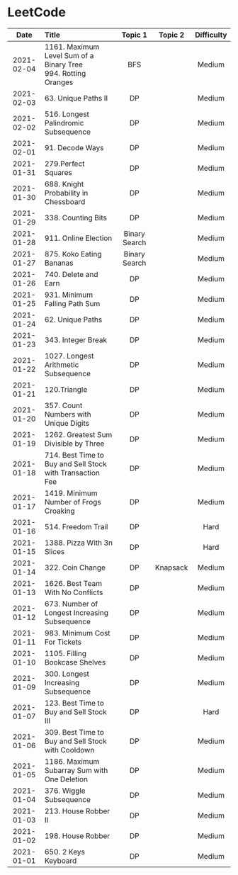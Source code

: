 # LeetCode
| Date          | Title                     | Topic 1 | Topic 2 | Difficulty | 
| :--:          | :--                       | :---: | :---:     | :---: |
| 2021-02-04   | 1161. Maximum Level Sum of a Binary Tree <br /> 994. Rotting Oranges | BFS    |             | Medium     |
| 2021-02-03    | 63. Unique Paths II                                     | DP    |             | Medium     |
| 2021-02-02    | 516. Longest Palindromic Subsequence                                      | DP    |             | Medium     |
| 2021-02-01    | 91. Decode Ways                                      | DP    |             | Medium     |
| 2021-01-31    | 279.Perfect Squares                                     | DP    |             | Medium     |
| 2021-01-30    | 688. Knight Probability in Chessboard                                      | DP    |             | Medium     |
| 2021-01-29    | 338. Counting Bits                                      | DP    |             | Medium     |
| 2021-01-28    | 911. Online Election                                    | Binary Search    |             | Medium     |
| 2021-01-27    | 875. Koko Eating Bananas                                | Binary Search    |             | Medium     |
| 2021-01-26    | 740. Delete and Earn                                    | DP   |             | Medium     |
| 2021-01-25    | 931. Minimum Falling Path Sum                           | DP   |             | Medium     |
| 2021-01-24    | 62. Unique Paths                                        | DP   |             | Medium     |
| 2021-01-23    | 343. Integer Break                                        | DP   |             | Medium     |
| 2021-01-22    | 1027. Longest Arithmetic Subsequence                                        | DP   |             | Medium     |
| 2021-01-21    | 120.Triangle                                            | DP    |             | Medium     |
| 2021-01-20    | 357. Count Numbers with Unique Digits                   | DP    |             | Medium      |
| 2021-01-19    | 1262. Greatest Sum Divisible by Three                   | DP    |             | Medium      |
| 2021-01-18    | 714. Best Time to Buy and Sell Stock with Transaction Fee | DP    |           | Medium      |
| 2021-01-17    | 1419. Minimum Number of Frogs Croaking                  | DP    |             | Medium      |
| 2021-01-16    | 514. Freedom Trail                                      | DP    |             | Hard      |
| 2021-01-15    | 1388. Pizza With 3n Slices                              | DP    |             | Hard      |
| 2021-01-14    | 322. Coin Change                                        | DP    | Knapsack    | Medium    |
| 2021-01-13    | 1626. Best Team With No Conflicts                       | DP    |             | Medium    |
| 2021-01-12    | 673. Number of Longest Increasing Subsequence           | DP    |             | Medium    |
| 2021-01-11    | 983. Minimum Cost For Tickets                           | DP    |             | Medium    |
| 2021-01-10    | 1105. Filling Bookcase Shelves                          | DP    |             | Medium    |
| 2021-01-09    | 300. Longest Increasing Subsequence                     | DP    |             | Medium    |
| 2021-01-07    | 123. Best Time to Buy and Sell Stock III                | DP    |             | Hard      |
| 2021-01-06    | 309. Best Time to Buy and Sell Stock with Cooldown      | DP    |             | Medium    |
| 2021-01-05    | 1186. Maximum Subarray Sum with One Deletion            | DP    |             | Medium    |
| 2021-01-04    | 376. Wiggle Subsequence                                 | DP    |             | Medium    |
| 2021-01-03    | 213. House Robber II                                    | DP    |             | Medium    |
| 2021-01-02    | 198. House Robber                                       | DP    |             | Medium    |
| 2021-01-01    | 650. 2 Keys Keyboard                                    | DP    |             | Medium    |
